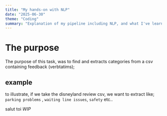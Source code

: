 ```yaml
---
title: "My hands-on with NLP"
date: "2025-06-30"
theme: "Coding"
summary: "Explanation of my pipeline including NLP, and what I've learned"
---
```


# The purpose
The purpose of this task, was to find and extracts categories from a csv containing feedback (verbtatims);
## example

to illustrate, if we take the disneyland review csv, we want to extract like; `parking problems` , `waiting line issues`, `safety` etc..

salut toi
 *WIP*